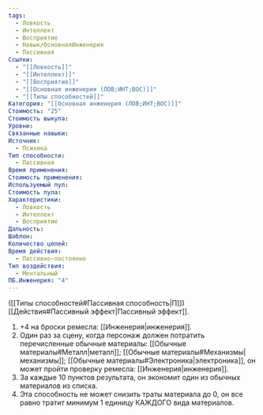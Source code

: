 ```yaml
---
tags:
  - Ловкость
  - Интеллект
  - Восприятие
  - Навык/ОсновнаяИнженерия
  - Пассивная
Ссылки:
  - "[[Ловкость]]"
  - "[[Интеллект]]"
  - "[[Восприятие]]"
  - "[[Основная инженерия (ЛОВ;ИНТ;ВОС)]]"
  - "[[Типы способностей]]"
Категория: "[[Основная инженерия (ЛОВ;ИНТ;ВОС)]]"
Стоимость: "25"
Стоимость выкупа:
Уровни:
Связанные навыки:
Источник:
  - Психика
Тип способности:
  - Пассивная
Время применения:
Стоимость применения:
Используемый пул:
Стоимость пула:
Характеристики:
  - Ловкость
  - Интеллект
  - Восприятие
Дальность:
Шаблон:
Количество целей:
Время действия:
  - Пассивно-постоянно
Тип воздействия:
  - Ментальный
ПБ.Инженерия: "4"
---
```

([[Типы способностей#Пассивная способность|П]]) [[Действия#Пассивный эффект|Пассивный эффект]]. 

1. +4 на броски ремесла: [[Инженерия|инженерия]].
2. Один раз за сцену, когда персонаж должен потратить перечисленные обычные материалы: [[Обычные материалы#Металл|металл]]; [[Обычные материалы#Механизмы|механизмы]]; [[Обычные материалы#Электроника|электроника]], он может пройти проверку ремесла: [[Инженерия|инженерия]]. 
3. За каждые 10 пунктов результата, он экономит один из обычных материалов из списка. 
4. Эта способность не может снизить траты материала до 0, он все равно тратит минимум 1 единицу КАЖДОГО вида материалов. 

